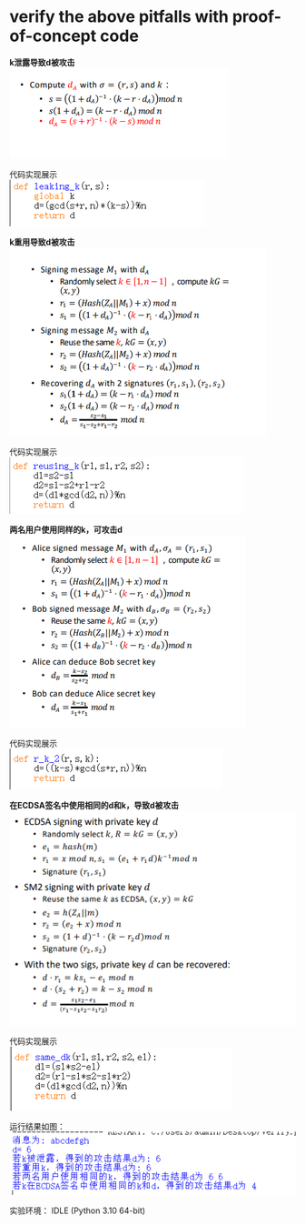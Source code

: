 verify the above pitfalls with proof-of-concept code
=

**k泄露导致d被攻击**  
![image](https://github.com/yxh1120/Homework-group-41/blob/main/Project%2012/2.png)

代码实现展示  
![image](https://github.com/yxh1120/Homework-group-41/blob/main/Project%2012/6.png)

**k重用导致d被攻击**  
![image](https://github.com/yxh1120/Homework-group-41/blob/main/Project%2012/3.png)

代码实现展示  
![image](https://github.com/yxh1120/Homework-group-41/blob/main/Project%2012/7.png)

**两名用户使用同样的k，可攻击d**  
![image](https://github.com/yxh1120/Homework-group-41/blob/main/Project%2012/4.png)

代码实现展示  
![image](https://github.com/yxh1120/Homework-group-41/blob/main/Project%2012/8.png)

**在ECDSA签名中使用相同的d和k，导致d被攻击**  
![image](https://github.com/yxh1120/Homework-group-41/blob/main/Project%2012/5.png)

代码实现展示  
![image](https://github.com/yxh1120/Homework-group-41/blob/main/Project%2012/9.png)

运行结果如图：  
![image](https://github.com/yxh1120/Homework-group-41/blob/main/Project%2012/1.png)

实验环境： IDLE (Python 3.10 64-bit)
